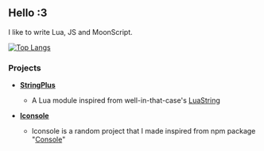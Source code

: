## Hello :3
I like to write Lua, JS and MoonScript.


[![Top Langs](https://github-readme-stats.vercel.app/api/top-langs/?username=UrNightmaree&theme=vue-dark)](https://github.com/anuraghazra/github-readme-stats) 

### Projects

- **[StringPlus](https://github.com/UrNightmaree/StringPlus)**
  - A Lua module inspired from well-in-that-case's [LuaString](https://github.com/well-in-that-case/LuaString)

- **[lconsole](https://github.com/UrNightmaree/lconsole)**
  - lconsole is a random project that I made inspired from npm package "[Console](https://www.npmjs.com/package/Console)"
